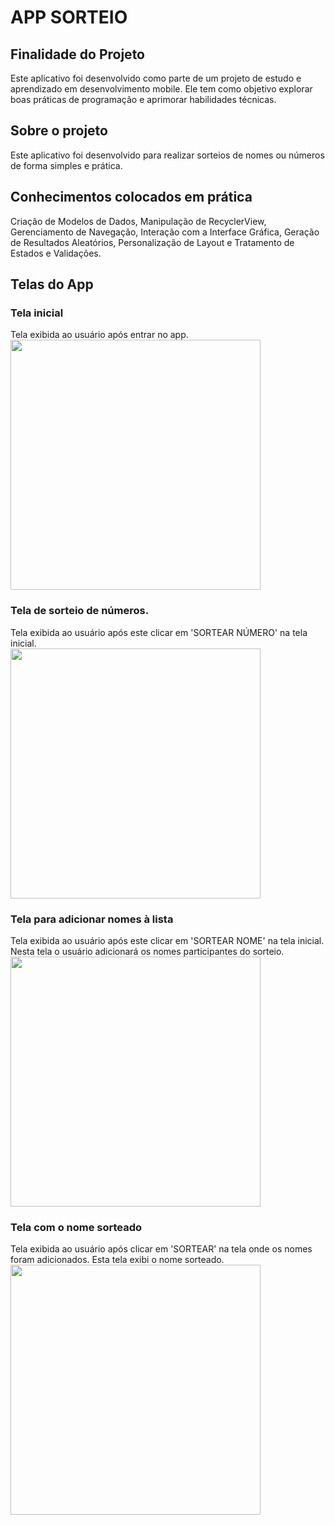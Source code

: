 # APP SORTEIO <br>

## Finalidade do Projeto
Este aplicativo foi desenvolvido como parte de um projeto de estudo e aprendizado em desenvolvimento mobile. 
Ele tem como objetivo explorar boas práticas de programação e aprimorar habilidades técnicas. <br>

## Sobre o projeto
Este aplicativo foi desenvolvido para realizar sorteios de nomes ou números de forma simples e prática. <br>

## Conhecimentos colocados em prática
Criação de Modelos de Dados, Manipulação de RecyclerView, Gerenciamento de Navegação, Interação com a Interface Gráfica,
Geração de Resultados Aleatórios, Personalização de Layout e Tratamento de Estados e Validações.

## Telas do App
### Tela inicial
Tela exibida ao usuário após entrar no app.<br>
<img src="images/nova_tela_inicial.png" width="400"> <br>

### Tela de sorteio de números.
Tela exibida ao usuário após este clicar em 'SORTEAR NÚMERO' na tela inicial.<br>
<img src="images/tela_sorteio_numero.png" width="400"> <br>

### Tela para adicionar nomes à lista
Tela exibida ao usuário após este clicar em 'SORTEAR NOME' na tela inicial.
Nesta tela o usuário adicionará os nomes participantes do sorteio.<br>
<img src="images/lista_dos_nomes.png" width="400"> <br>

### Tela com o nome sorteado
Tela exibida ao usuário após clicar em 'SORTEAR' na tela onde os nomes foram adicionados.
Esta tela exibi o nome sorteado.<br>
<img src="images/nome_sorteado.png" width="400">


